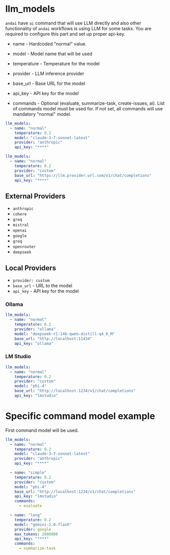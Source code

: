 # llm_models 

`andai` have `ai` command that will use LLM directly and also other functionality of `andai` workflows is using LLM for some tasks.
You are required to configure this part and set up proper api-key.

- name - Hardcoded "normal" value.

- model - Model name that will be used
- temperature - Temperature for the model
- provider - LLM inference provider 
- base_url - Base URL for the model
- api_key - API key for the model
- commands - Optional (evaluate, summarize-task, create-issues, ai). List of commands model must be used for. If not set, all commands will use mandatory "normal" model.


```yaml
llm_models:
  - name: "normal"
    temperature: 0.2
    model: "claude-3-7-sonnet-latest"
    provider: "anthropic"
    api_key: "****"
```

```yaml
llm_models:
  - name: "normal"
    temperature: 0.2
    provider: "custom"
    base_url: "https://llm.provider.url.com/v1/chat/completions"
    api_key: "****"
```

## External Providers
- `anthropic`
- `cohere`
- `groq`
- `mistral`
- `openai`
- `google`
- `groq`
- `openrouter`
- `deepseek`

## Local Providers
- `provider: custom`
- `base_url` - URL to the model
- `api_key` - API key for the model

### Ollama
```yaml
llm_models:
  - name: "normal"
    temperature: 0.2
    provider: "ollama"
    model: "deepseek-r1:14b-qwen-distill-q4_K_M"
    base_url: "http://localhost:11434"
    api_key: "ollama"
```

### LM Studio
```yaml
llm_models:
  - name: "normal"
    temperature: 0.2
    provider: "custom"
    model: "phi-4"
    base_url: "http://localhost:1234/v1/chat/completions"
    api_key: "lmstudio"
```

# Specific command model example

First command model will be used.

```yaml
llm_models:
  - name: "normal"
    temperature: 0.2
    model: "claude-3-7-sonnet-latest"
    provider: "anthropic"
    api_key: "****"

  - name: "simple"
    temperature: 0.2
    provider: "custom"
    model: "phi-4"
    base_url: "http://localhost:1234/v1/chat/completions"
    api_key: "lmstudio"
    commands:
      - evaluate

  - name: "long"
    temperature: 0.2
    model: "gemini-2.0-flash"
    provider: google
    max_tokens: 2000000
    api_key: "****"
    commands:
      - summarize-task

```
